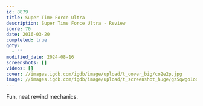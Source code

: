 ```yaml
---
id: 8879
title: Super Time Force Ultra
description: Super Time Force Ultra - Review
score: 70
date: 2016-03-20
completed: true
goty:
  - ""
modified_date: 2024-08-16
screenshots: []
videos: []
cover: //images.igdb.com/igdb/image/upload/t_cover_big/co2e2p.jpg
image: //images.igdb.com/igdb/image/upload/t_screenshot_huge/gz5qwgo1oqysp4vdnu8x.jpg
---
```

Fun, neat rewind mechanics.